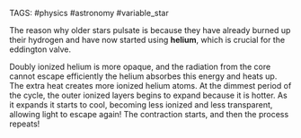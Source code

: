 TAGS: #physics #astronomy #variable_star 

The reason why older stars pulsate is because they have already burned up their hydrogen and have now started using **helium**, which is crucial for the eddington valve. 

Doubly ionized helium is more opaque, and the radiation from the core cannot escape efficiently the helium absorbes this energy and heats up. The extra heat creates more ionized helium atoms. At the dimmest period of the cycle, the outer ionized layers begins to expand because it is hotter. As it expands it starts to cool, becoming less ionized and less transparent, allowing light to escape again! The contraction starts, and then the process repeats!
	